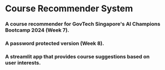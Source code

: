 # Course Recommender System
### A course recommender for GovTech Singapore's AI Champions Bootcamp 2024 (Week 7). 
### A password protected version (Week 8). 
### A streamlit app that provides course suggestions based on user interests.

